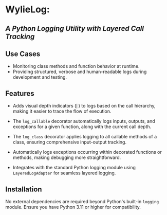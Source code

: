 # WylieLog: 
## *A Python Logging Utility with Layered Call Tracking*

## Use Cases

- Monitoring class methods and function behavior at runtime.
- Providing structured, verbose and human-readable logs during development and testing.


## Features


   - Adds visual depth indicators (`⎢`) to logs based on the call hierarchy, making it easier to trace the flow of execution.


   - The `log_callable` decorator automatically logs inputs, outputs, and exceptions for a given function, along with the current call depth.


   - The `log_class` decorator applies logging to all callable methods of a class, ensuring comprehensive input-output tracking.


   - Automatically logs exceptions occurring within decorated functions or methods, making debugging more straightforward.


   - Integrates with the standard Python logging module using `LayeredLogAdapter` for seamless layered logging.

## Installation

No external dependencies are required beyond Python's built-in `logging` module. Ensure you have Python 3.11 or higher for compatibility.

